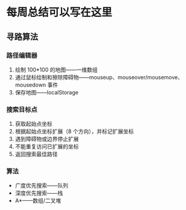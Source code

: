 # 每周总结可以写在这里

## 寻路算法

### 路径编辑器

1. 绘制 100*100 的地图——一维数组
2. 通过鼠标绘制和擦除障碍物——mouseup、mouseover/mousemove、mousedown 事件
3. 保存地图——localStorage

### 搜索目标点

1. 获取起始点坐标
2. 根据起始点坐标扩展（8 个方向），并标记扩展坐标
3. 遇到障碍物或边界停止扩展
4. 不能重复访问已扩展的坐标
5. 返回搜索最佳路径

### 算法

- 广度优先搜索——队列
- 深度优先搜索——栈
- A*——数组/二叉堆